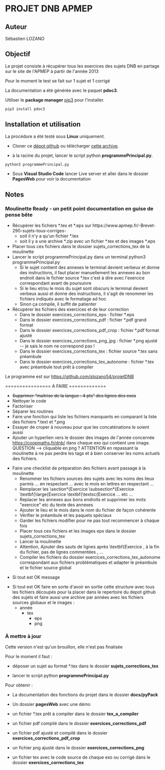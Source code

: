 # PROJET DNB APMEP

## Auteur 
Sébastien LOZANO

## Objectif
Le projet consiste à récupérer tous les exercices des sujets DNB en partage sur le site de l'APMEP à partir de l'année 2013

Pour le moment le test se fait sur 1 sujet et 1 corrigé

La documentation a été générée avec le paquet **pdoc3**.

Utiliser le **package manager** [pip3](https://pip.pypa.io/en/stable/) pour l'installer.

```bash
pip3 install pdoc3
```

## Installation et utilisation
    
La procédure a été testé sous **Linux** uniquement.

* Cloner ce [dépot github](https://github.com/slozano54/projetDNB) ou télécharger [cette archive](https://github.com/slozano54/projetDNB/archive/master.zip).


* à la racine du projet, lancer le script python **programmePrincipal.py**.

```bash
python3 programmePrincipal.py
```

* Sous **Visual Studio Code** lancer Live server et aller dans le dossier **PagesWeb** pour voir la documentation
    
## Notes

### Moulinette Ready - un petit point documentation en guise de pense bête
<ul>
<li> Récupérer les fichiers *.tex et *.eps sur https://www.apmep.fr/-Brevet-290-sujets-tous-corriges-
<ul>
<li>soit il n'y a qu'un fichier *.tex </li>
<li>soit il y a une archive *.zip avec un fichier *.tex et des images *.eps</li>
</ul>
<li>Placer tous ces fichiers dans le dossier sujets_corrections_tex de la moulinette</li>
<li>Lancer le script programmePrincipal.py dans un terminal python3 programmePrincipal.py
<ul>
<li>Si le sujet contient des annexes le terminal devient verbeux et donne des instructions, il faut placer manuellement les annexes au bon endroit dans le fichier source *.tex c'est à dire avec l'exercice correspondant avant de poursuivre</li>
<li>Si le lieu et/ou le mois du sujet sont obscurs le terminal devient verbeux aussi et donne des instructions, il s'agit de renommer les fichiers indiqués avec le formatage ad hoc</li>
<li>Sinon ça compile, il suffit de patienter</li>
</ul>
<li>Récupérer les fichiers des exercices et de leur correction 
<ul>
<li>Dans le dossier exercices_corrections_eps : fichier *.eps</li>
<li>Dans le dossier exercices_corrections_pdf : fichier *.pdf grand format</li>
<li>Dans le dossier exercices_corrections_pdf_crop : fichier *.pdf format ajusté</li>
<li>Dans le dossier exercices_corrections_png_jpg : fichier *.png ajusté -- je sais le nom ne correspond pas !</li>
<li>Dans le dossier exercices_corrections_tex : fichier source *.tex sans préambule</li>
<li>Dans le dossier exercices_corrections_tex_autonome : fichier *.tex avec préambule tout prêt à compiler</li>
</ul>
</li>
</ul>

Le programme est sur https://github.com/slozano54/projetDNB

================ A FAIRE =============

* ~~Supprimer “maitrise de la langue : 4 pts” des lignes des exos~~
* Nettoyer le code
* Factoriser
* Séparer les routines
* Faire une fonction qui liste les fichiers manquants en comparant la liste des fichiers *.text et *.png
* Essayer de croper à nouveau pour que les concaténations le soient aussi
* Ajouter un hyperlien vers le dossier des images de l'année concernée https://coopmaths.fr/dnb/ dans chaque exo qui contient une image. QUESTION --> cliquable en png ? ATTENTION en repassant la moulinette à ne pas perdre les tags et à bien conserver les noms actuels des fichiers.
<ul>
<li>Faire une checklist de préparation des fichiers avant passage à la moulinette
<ul>
<li>Renommer les fichiers sources des sujets avec les noms des lieux parmis ... en respectant ... avec le mois en lettres en respectant ...</li>
<li>Remplacer les \section*{Exercice   \subsection*{Exercice  \textbf{\large{Exercice  \textbf{\textsc{Exercice ... etc ...</li>
<li>Replacer les annexes aux bons endroits et supprimer les mots "exercice" etc du texte des annexes</li>
<li>Ajouter le lieu et le mois dans le nom du fichier de façon cohérente</li>
<li>Vérifier le préambule et les paquets spéciaux</li>
<li>Garder les fichiers modifier pour ne pas tout recommencer à chaque fois</li>
<li>Placer tous ces fichiers et les images eps dans le dossier sujets_corrections_tex</li>
<li>Lancer la moulinette</li>
<li>Attention, Ajouter des sauts de lignes après \textbf{Exercice , à la fin du fichier, pas de lignes commentées , ...
<li>Compiler les fichiers du dossier exercices_corrections_tex_autonome correspondant aux fichiers problématiques et adapter le préambule et le fichier source global</li>
</ul>
</li>
</ul>

* Si tout est OK message
<ul>
    <li>Si tout est OK faire en sorte d'avoir en sortie cette structure avec tous les fichiers découpés pour la placer dans le repertoire du depot github des sujets et faire aussi une archive par années avec les fichiers sources globaux et le images :
    <ul>
        <li>année
        <ul>
            <li>tex
            <ul>
                <li>eps</li>
                <li>png</li>
            </ul>
            </li>
        </ul>
        </li>
    </ul>
    </li>
</ul>


### À mettre à jour

Cette version n'est qu'un brouillon, elle n'est pas finalisée

Pour le moment il faut :

* déposer un sujet au format *.tex dans le dossier **sujets_corrections_tex**

* lancer le script python **programmePrincipal.py**

Pour obtenir :

* La documentation des fonctions du projet dans le dossier **docs/pyPack**

* Un dossier **pagesWeb** avec une démo 

* un fichier *.tex prêt à compiler dans le dossier **tex_a_compiler**

* un fichier pdf compilé dans le dossier **exercices_corrections_pdf**

* un fichier pdf ajusté et compilé dans le dossier **exercices_corrections_pdf_crop**

* un fichier png ajusté dans le dossier **exercices_corrections_png**

* un fichier tex avec le code source de chaque exo ou corrigé dans le dossier **exercices_corrections_tex**

